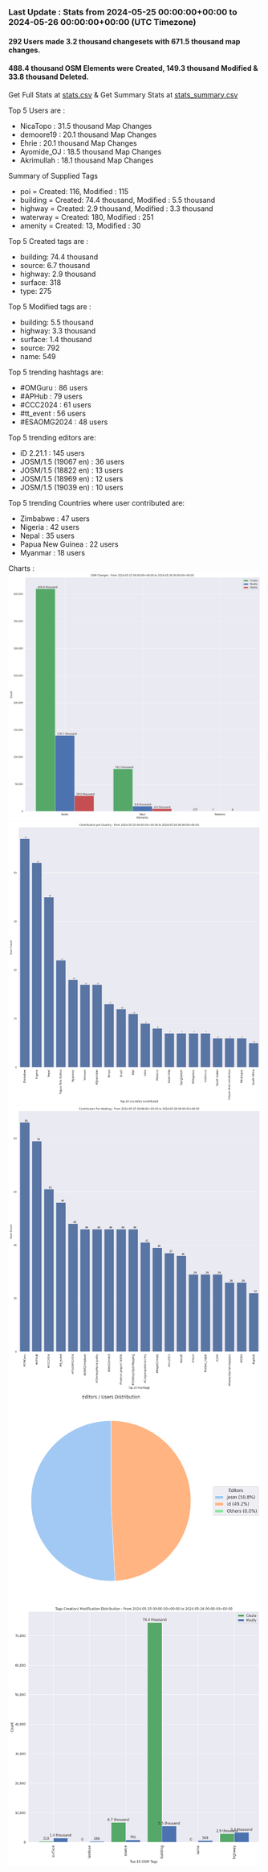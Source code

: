 ### Last Update : Stats from 2024-05-25 00:00:00+00:00 to 2024-05-26 00:00:00+00:00 (UTC Timezone)

#### 292 Users made 3.2 thousand changesets with 671.5 thousand map changes.
#### 488.4 thousand OSM Elements were Created, 149.3 thousand Modified & 33.8 thousand Deleted.
Get Full Stats at [stats.csv](/stats/hotosm/Daily/stats.csv)
 & Get Summary Stats at [stats_summary.csv](/stats/hotosm/Daily/stats_summary.csv)

Top 5 Users are : 
- NicaTopo : 31.5 thousand Map Changes
- demoore19 : 20.1 thousand Map Changes
- Ehrie : 20.1 thousand Map Changes
- Ayomide_OJ : 18.5 thousand Map Changes
- Akrimullah : 18.1 thousand Map Changes

Summary of Supplied Tags
- poi = Created: 116, Modified : 115
- building = Created: 74.4 thousand, Modified : 5.5 thousand
- highway = Created: 2.9 thousand, Modified : 3.3 thousand
- waterway = Created: 180, Modified : 251
- amenity = Created: 13, Modified : 30


Top 5 Created tags are :
- building: 74.4 thousand
- source: 6.7 thousand
- highway: 2.9 thousand
- surface: 318
- type: 275


Top 5 Modified tags are :
- building: 5.5 thousand
- highway: 3.3 thousand
- surface: 1.4 thousand
- source: 792
- name: 549


Top 5 trending hashtags are:
- #OMGuru : 86 users
- #APHub : 79 users
- #CCC2024 : 61 users
- #tt_event : 56 users
- #ESAOMG2024 : 48 users


Top 5 trending editors are:
- iD 2.21.1 : 145 users
- JOSM/1.5 (19067 en) : 36 users
- JOSM/1.5 (18822 en) : 13 users
- JOSM/1.5 (18969 en) : 12 users
- JOSM/1.5 (19039 en) : 10 users


Top 5 trending Countries where user contributed are:
- Zimbabwe : 47 users
- Nigeria : 42 users
- Nepal : 35 users
- Papua New Guinea : 22 users
- Myanmar : 18 users


 Charts : 
![Alt text](./stats_osm_changes.png) 
![Alt text](./stats_users_per_country.png) 
![Alt text](./stats_users_per_hashtag.png) 
![Alt text](./stats_editors_pie_chart.png) 
![Alt text](./stats_tags.png) 
